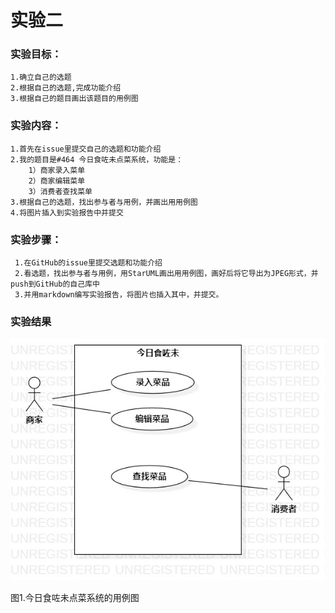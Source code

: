 # 实验二

### 实验目标：
    1.确立自己的选题
    2.根据自己的选题,完成功能介绍
    3.根据自己的题目画出该题目的用例图
    

### 实验内容：
    1.首先在issue里提交自己的选题和功能介绍
    2.我的题目是#464 今日食咗未点菜系统，功能是：
        1）商家录入菜单
        2）商家编辑菜单
        3）消费者查找菜单
    3.根据自己的选题，找出参与者与用例，并画出用用例图
    4.将图片插入到实验报告中并提交
       
 ### 实验步骤：
     1.在GitHub的issue里提交选题和功能介绍
     2.看选题，找出参与者与用例，用StarUML画出用用例图，画好后将它导出为JPEG形式，并push到GitHub的自己库中
     3.并用markdown编写实验报告，将图片也插入其中，并提交。
    


### 实验结果

![用例图2](./Lab2_UseCaseDiagram2.jpg)
  
  
  
  
  
  图1.今日食咗未点菜系统的用例图
